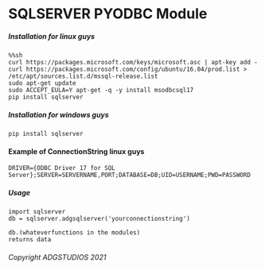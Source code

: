<h1> SQLSERVER PYODBC Module </h1>

##### Installation for linux guys

````
%%sh
curl https://packages.microsoft.com/keys/microsoft.asc | apt-key add -
curl https://packages.microsoft.com/config/ubuntu/16.04/prod.list > /etc/apt/sources.list.d/mssql-release.list
sudo apt-get update
sudo ACCEPT_EULA=Y apt-get -q -y install msodbcsql17
pip install sqlserver
````


##### Installation for windows guys
````
pip install sqlserver
````

#### Example of ConnectionString linux guys
````
DRIVER={ODBC Driver 17 for SQL Server};SERVER=SERVERNAME,PORT;DATABASE=DB;UID=USERNAME;PWD=PASSWORD
````


##### Usage
````
import sqlserver
db = sqlserver.adgsqlserver('yourconnectionstring')

db.(whateverfunctions in the modules)
returns data
````

###### Copyright ADGSTUDIOS 2021
